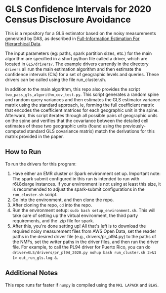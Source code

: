 # GLS Confidence Intervals for 2020 Census Disclosure Avoidance

This is a repository for a GLS estimator based on the noisy
measurements generated by DAS, as described in
[Full-Information Estimation For Hierarchical Data](https://arxiv.org/abs/2404.13164).

The input parameters (eg: paths, spark partition sizes, etc.) for the main algorithm are specified in a short python file called a driver, which are located in `GLS/drivers/`. The example drivers currently in the directory `drivers` all run the main estimation algorithm and then estimate the confidence intervals (CIs) for a set of geographic levels and queries. These drivers can be called using the file run_cluster.sh.

In addition to the main algorithm, this repo also provides the script `two_pass_gls_algorithm_cov_test.py`. This script generates a random spine and random query variances and then estimates the GLS estimator variance matrix using the standard approach, ie, forming the full coefficient matrix that encodes the coefficient matrices for each geographic unit in the spine. Afterward, this script iterates through all possible pairs of geographic units on the spine and verifies that the covariance between the detailed cell estimates of these two geographic units (found using the previously-computed standard GLS covariance matrix) match the derivations for this matrix provided in the paper.

## How to Run
To run the drivers for this program:

1. Have either an EMR cluster or Spark environment set up. Important note: The spark submit configured in this run is intended to run with r6i.8xlarge instances. If your environment is not using at least this size, it is recommended to adjust the spark-submit configurations in the `run_cluster.sh` script.
2. Go into the environment, and then clone the repo.
3. After cloning the repo, `cd` into the repo.
4. Run the environment setup: `sudo bash setup_environment.sh`. This will take care of setting up the virtual environment, the third party requirements, and the .zip file for spark.
5. After this, you're done setting up! All that's left is to download the required noisy measurement files from AWS Open Data, set the reader paths in the desired driver file (e.g., drivers/pr_pl94.py) to the paths of the NMFs, set the writer paths in the driver files, and then run the driver file. For example, to call the PL94 driver for Puerto Rico, you can do `driver=GLS/drivers/pr_pl94_2020.py nohup bash run_cluster.sh 2>&1 1> out_run_gls.log &`.

## Additional Notes
This repo runs far faster if `numpy` is compiled using the `MKL LAPACK` and `BLAS`.
